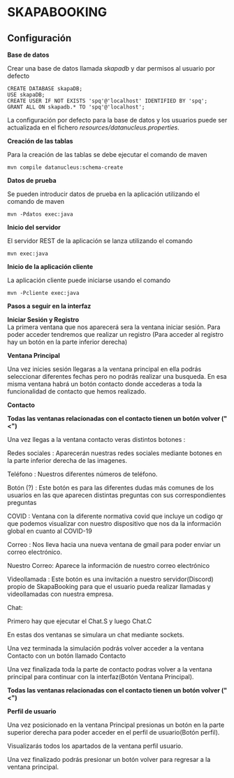 SKAPABOOKING
===============================

Configuración
------------- 

**Base de datos**

Crear una base de datos llamada *skapadb* y dar permisos al usuario por defecto

    CREATE DATABASE skapaDB;
    USE skapaDB;
    CREATE USER IF NOT EXISTS 'spq'@'localhost' IDENTIFIED BY 'spq';
    GRANT ALL ON skapadb.* TO 'spq'@'localhost';

La configuración por defecto para la base de datos y los usuarios puede ser actualizada en el fichero *resources/datanucleus.properties*.

**Creación de las tablas**

Para la creación de las tablas se debe ejecutar el comando de maven

    mvn compile datanucleus:schema-create


**Datos de prueba**

Se pueden introducir datos de prueba en la aplicación utilizando el comando de maven

    mvn -Pdatos exec:java

**Inicio del servidor**

El servidor REST de la aplicación se lanza utilizando el comando

    mvn exec:java

**Inicio de la aplicación cliente**

La aplicación cliente puede iniciarse usando el comando

    mvn -Pcliente exec:java
    
    
    
    
    
    
**Pasos a seguir en la interfaz**






**Iniciar Sesión y Registro**    
La primera ventana que nos aparecerá sera la ventana iniciar sesión.
Para poder acceder tendremos que realizar un registro (Para acceder al registro hay un botón en la parte inferior derecha)




**Ventana Principal**

Una vez inicies sesión llegaras a la ventana principal en ella podrás seleccionar diferentes fechas pero no podrás realizar una busqueda.
En esa misma ventana habrá un botón contacto donde accederas a toda la funcionalidad de contacto que hemos realizado.






**Contacto**

**Todas las ventanas relacionadas con el contacto tienen un botón volver ("<")**


Una vez llegas a la ventana contacto veras distintos botones :


Redes sociales : Aparecerán nuestras redes sociales mediante botones en la parte inferior derecha de las imagenes.


Teléfono : Nuestros diferentes números de teléfono.


Botón (?) : Este botón es para las diferentes dudas más comunes de los usuarios en las que aparecen distintas preguntas con sus correspondientes preguntas  


COVID : Ventana con la diferente normativa covid que incluye un codigo qr que podemos visualizar con nuestro dispositivo que nos da la información global en cuanto al COVID-19


Correo : Nos lleva hacia una nueva ventana de gmail para poder enviar un correo electrónico.


Nuestro Correo: Aparece la información de nuestro correo electrónico


Videollamada : Este botón es una invitación a nuestro servidor(Discord) propio de SkapaBooking para que el usuario pueda realizar llamadas y videollamadas con nuestra empresa.


Chat:

Primero hay que ejecutar el Chat.S y luego Chat.C

En estas dos ventanas se simulara un chat mediante sockets.

Una vez terminada la simulación podrás volver acceder a la ventana Contacto con un botón llamado Contacto

Una vez finalizada toda la parte de contacto podras volver a la ventana principal para continuar con la interfaz(Botón Ventana Principal).


**Todas las ventanas relacionadas con el contacto tienen un botón volver ("<")**


**Perfil de usuario**

Una vez posicionado en la ventana Principal presionas un botón en la parte superior derecha para poder acceder en el perfil de usuario(Botón perfil).

Visualizarás todos los apartados de la ventana perfil usuario.

Una vez finalizado podrás presionar un botón volver para regresar a la ventana principal.


